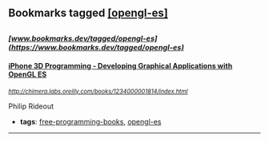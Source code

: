 ## Bookmarks tagged [[opengl-es]](https://www.bookmarks.dev/search?q=[opengl-es])

_<sup><sup>[www.bookmarks.dev/tagged/opengl-es](https://www.bookmarks.dev/tagged/opengl-es)</sup></sup>_
---
#### [iPhone 3D Programming - Developing Graphical Applications with OpenGL ES](http://chimera.labs.oreilly.com/books/1234000001814/index.html)
_<sup>http://chimera.labs.oreilly.com/books/1234000001814/index.html</sup>_

Philip Rideout
* **tags**: [free-programming-books](../tagged/free-programming-books.md), [opengl-es](../tagged/opengl-es.md)
---
